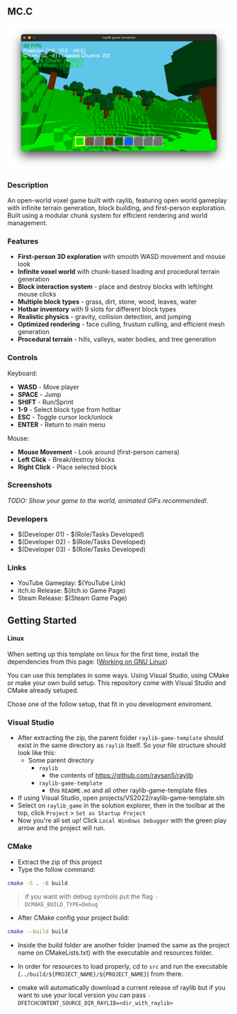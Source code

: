 

## MC.C

![Voxel World](screenshots/image.png "Voxel World")

### Description

An open-world voxel game built with raylib, featuring open world gameplay with infinite terrain generation, block building, and first-person exploration. Built using a modular chunk system for efficient rendering and world management.

### Features

 - **First-person 3D exploration** with smooth WASD movement and mouse look
 - **Infinite voxel world** with chunk-based loading and procedural terrain generation
 - **Block interaction system** - place and destroy blocks with left/right mouse clicks
 - **Multiple block types** - grass, dirt, stone, wood, leaves, water
 - **Hotbar inventory** with 9 slots for different block types
 - **Realistic physics** - gravity, collision detection, and jumping
 - **Optimized rendering** - face culling, frustum culling, and efficient mesh generation
 - **Procedural terrain** - hills, valleys, water bodies, and tree generation

### Controls

Keyboard:
 - **WASD** - Move player
 - **SPACE** - Jump
 - **SHIFT** - Run/Sprint
 - **1-9** - Select block type from hotbar
 - **ESC** - Toggle cursor lock/unlock
 - **ENTER** - Return to main menu

Mouse:
 - **Mouse Movement** - Look around (first-person camera)
 - **Left Click** - Break/destroy blocks
 - **Right Click** - Place selected block

### Screenshots

_TODO: Show your game to the world, animated GIFs recommended!._

### Developers

 - $(Developer 01) - $(Role/Tasks Developed)
 - $(Developer 02) - $(Role/Tasks Developed)
 - $(Developer 03) - $(Role/Tasks Developed)

### Links

 - YouTube Gameplay: $(YouTube Link)
 - itch.io Release: $(itch.io Game Page)
 - Steam Release: $(Steam Game Page)

## Getting Started

#### Linux
When setting up this template on linux for the first time, install the dependencies from this page:
([Working on GNU Linux](https://github.com/raysan5/raylib/wiki/Working-on-GNU-Linux))

You can use this templates in some ways. Using Visual Studio, using CMake or make your own build setup. This repository come with Visual Studio and CMake already setuped.

Chose one of the follow setup, that fit in you development enviroment.

### Visual Studio

- After extracting the zip, the parent folder `raylib-game-template` should exist in the same directory as `raylib` itself.  So your file structure should look like this:
    - Some parent directory
        - `raylib`
            - the contents of https://github.com/raysan5/raylib
        - `raylib-game-template`
            - this `README.md` and all other raylib-game-template files
- If using Visual Studio, open projects/VS2022/raylib-game-template.sln
- Select on `raylib_game` in the solution explorer, then in the toolbar at the top, click `Project` > `Set as Startup Project`
- Now you're all set up!  Click `Local Windows Debugger` with the green play arrow and the project will run.

### CMake

- Extract the zip of this project
- Type the follow command:

```sh
cmake -S . -B build
```

> if you want with debug symbols put the flag `-DCMAKE_BUILD_TYPE=Debug`

- After CMake config your project build:

```sh
cmake --build build
```

- Inside the build folder are another folder (named the same as the project name on CMakeLists.txt) with the executable and resources folder.
- In order for resources to load properly, cd to `src` and run the executable (`../build/${PROJECT_NAME}/${PROJECT_NAME}`) from there.

- cmake will automatically download a current release of raylib but if you want to use your local version you can pass `-DFETCHCONTENT_SOURCE_DIR_RAYLIB=<dir_with_raylib>` 
